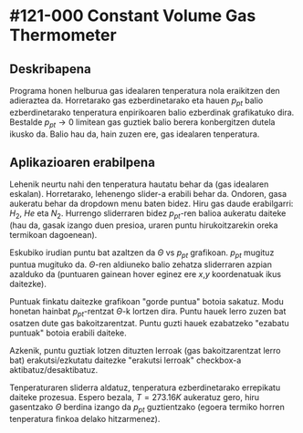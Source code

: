# #121-000 Constant Volume Gas Thermometer

## Deskribapena
Programa honen helburua gas idealaren tenperatura nola eraikitzen den adieraztea da. Horretarako gas ezberdinetarako eta hauen $p_{pt}$ balio ezberdinetarako tenperatura enpirikoaren balio ezberdinak grafikatuko dira. Bestalde $p_{pt} \rightarrow 0$ limitean gas guztiek balio berera konbergitzen dutela ikusko da. Balio hau da, hain zuzen ere, gas idealaren tenperatura.

## Aplikazioaren erabilpena
Lehenik neurtu nahi den tenperatura hautatu behar da (gas idealaren eskalan). Horretarako, lehenengo slider-a erabili behar da. Ondoren, gasa aukeratu behar da dropdown menu baten bidez. Hiru gas daude erabilgarri: $H_2$, $He$ eta $N_2$. Hurrengo sliderraren bidez $p_{pt}$-ren balioa aukeratu daiteke (hau da, gasak izango duen presioa, uraren puntu hirukoitzarekin oreka termikoan dagoenean).

Eskubiko irudian puntu bat azaltzen da $\Theta$ vs $p_{pt}$ grafikoan. $p_{pt}$ mugituz puntua mugituko da. $\Theta$-ren aldiuneko balio zehatza sliderraren azpian azalduko da (puntuaren gainean hover eginez ere $x$,$y$ koordenatuak ikus daitezke).

Puntuak finkatu daitezke grafikoan "gorde puntua" botoia sakatuz. Modu honetan hainbat $p_{pt}$-rentzat $\Theta$-k lortzen dira. Puntu hauek lerro zuzen bat osatzen dute gas bakoitzarentzat. Puntu guzti hauek ezabatzeko "ezabatu puntuak" botoia erabili daiteke.

Azkenik, puntu guztiak lotzen dituzten lerroak (gas bakoitzarentzat lerro bat) erakutsi/ezkutatu daitezke "erakutsi lerroak" checkbox-a aktibatuz/desaktibatuz.

Tenperaturaren sliderra aldatuz, tenperatura ezberdinetarako errepikatu daiteke prozesua. Espero bezala, $T=273.16K$ aukeratuz gero, hiru gasentzako $\Theta$ berdina izango da $p_{pt}$ guztientzako (egoera termiko horren tenperatura finkoa delako hitzarmenez).
